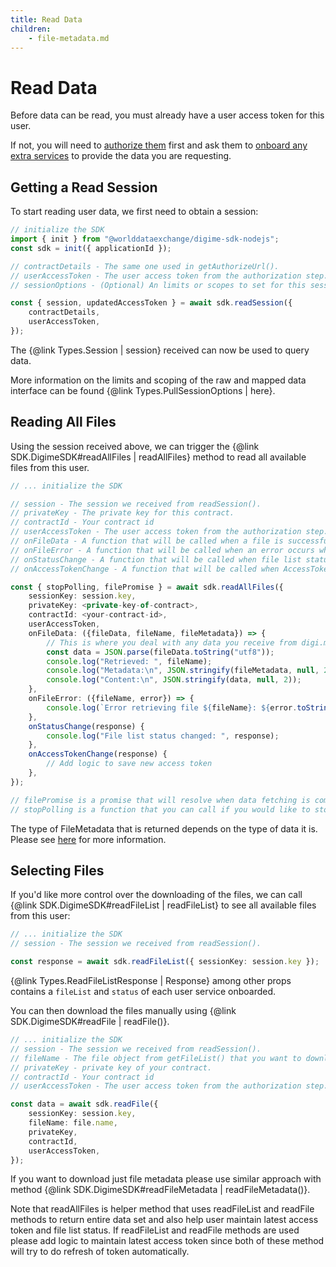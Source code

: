 ```yaml
---
title: Read Data
children:
    - file-metadata.md
---
```


# Read Data

Before data can be read, you must already have a user access token for this user.

If not, you will need to [authorize them](create-user/authorizing.md) first and ask them to [onboard any extra services](manage-accounts/onboarding-additional-sources.md) to provide the data you are requesting.

## Getting a Read Session

To start reading user data, we first need to obtain a session:

```typescript
// initialize the SDK
import { init } from "@worlddataexchange/digime-sdk-nodejs";
const sdk = init({ applicationId });

// contractDetails - The same one used in getAuthorizeUrl().
// userAccessToken - The user access token from the authorization step.
// sessionOptions - (Optional) An limits or scopes to set for this session.

const { session, updatedAccessToken } = await sdk.readSession({
    contractDetails,
    userAccessToken,
});
```

The {@link Types.Session | session} received can now be used to query data.

More information on the limits and scoping of the raw and mapped data interface can be found {@link Types.PullSessionOptions | here}.

## Reading All Files

Using the session received above, we can trigger the {@link SDK.DigimeSDK#readAllFiles | readAllFiles} method to read all available files from this user.

```typescript
// ... initialize the SDK

// session - The session we received from readSession().
// privateKey - The private key for this contract.
// contractId - Your contract id
// userAccessToken - The user access token from the authorization step.
// onFileData - A function that will be called when a file is successfully downloaded.
// onFileError - A function that will be called when an error occurs when downloading a file.
// onStatusChange - A function that will be called when file list status is changed.
// onAccessTokenChange - A function that will be called when AccessToken is changed.

const { stopPolling, filePromise } = await sdk.readAllFiles({
    sessionKey: session.key,
    privateKey: <private-key-of-contract>,
    contractId: <your-contract-id>,
    userAccessToken,
    onFileData: ({fileData, fileName, fileMetadata}) => {
        // This is where you deal with any data you receive from digi.me,
        const data = JSON.parse(fileData.toString("utf8"));
        console.log("Retrieved: ", fileName);
        console.log("Metadata:\n", JSON.stringify(fileMetadata, null, 2));
        console.log("Content:\n", JSON.stringify(data, null, 2));
    },
    onFileError: ({fileName, error}) => {
        console.log(`Error retrieving file ${fileName}: ${error.toString()}`);
    },
    onStatusChange(response) {
        console.log("File list status changed: ", response);
    },
    onAccessTokenChange(response) {
        // Add logic to save new access token
    },
});

// filePromise is a promise that will resolve when data fetching is complete.
// stopPolling is a function that you can call if you would like to stop the process when it's still running.
```

The type of FileMetadata that is returned depends on the type of data it is. Please see [here](file-metadata.md) for more information.

## Selecting Files

If you'd like more control over the downloading of the files, we can call {@link SDK.DigimeSDK#readFileList | readFileList} to see all available files from this user:

```typescript
// ... initialize the SDK
// session - The session we received from readSession().

const response = await sdk.readFileList({ sessionKey: session.key });
```

{@link Types.ReadFileListResponse | Response} among other props contains a `fileList` and `status` of each user service onboarded.

You can then download the files manually using {@link SDK.DigimeSDK#readFile | readFile()}.

```typescript
// ... initialize the SDK
// session - The session we received from readSession().
// fileName - The file object from getFileList() that you want to download.
// privateKey - private key of your contract.
// contractId - Your contract id
// userAccessToken - The user access token from the authorization step.

const data = await sdk.readFile({
    sessionKey: session.key,
    fileName: file.name,
    privateKey,
    contractId,
    userAccessToken,
});
```

If you want to download just file metadata please use similar approach with method {@link SDK.DigimeSDK#readFileMetadata | readFileMetadata()}.

Note that readAllFiles is helper method that uses readFileList and readFile methods to return entire data set and also help user maintain latest access token and file list status. If readFileList and readFile methods are used please add logic to maintain latest access token since both of these method will try to do refresh of token automatically.
